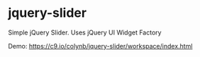 jquery-slider
=============

Simple jQuery Slider. Uses jQuery UI Widget Factory

Demo: https://c9.io/colynb/jquery-slider/workspace/index.html